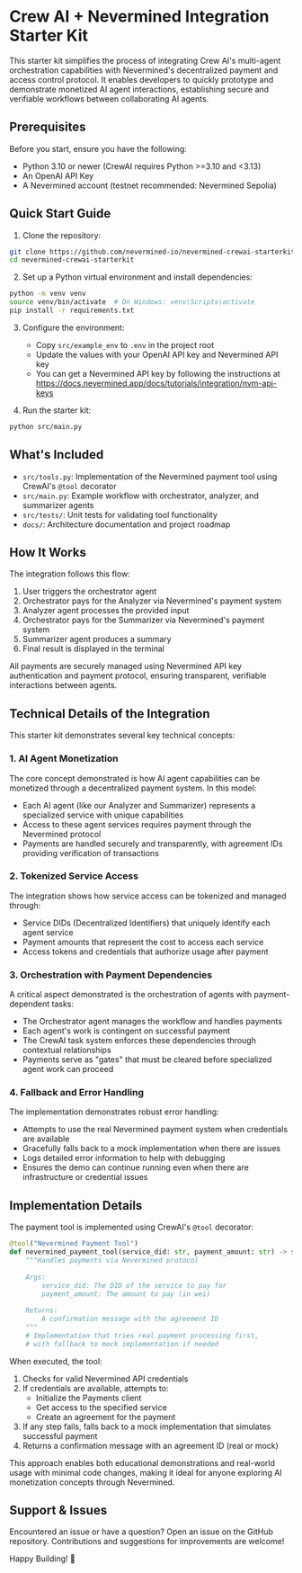 # Crew AI + Nevermined Integration Starter Kit

This starter kit simplifies the process of integrating Crew AI's multi-agent orchestration capabilities with Nevermined's decentralized payment and access control protocol. It enables developers to quickly prototype and demonstrate monetized AI agent interactions, establishing secure and verifiable workflows between collaborating AI agents.

## Prerequisites

Before you start, ensure you have the following:
- Python 3.10 or newer (CrewAI requires Python >=3.10 and <3.13)
- An OpenAI API Key
- A Nevermined account (testnet recommended: Nevermined Sepolia)

## Quick Start Guide

1. Clone the repository:
```bash
git clone https://github.com/nevermined-io/nevermined-crewai-starterkit.git
cd nevermined-crewai-starterkit
```

2. Set up a Python virtual environment and install dependencies:
```bash
python -m venv venv
source venv/bin/activate  # On Windows: venv\Scripts\activate
pip install -r requirements.txt
```

3. Configure the environment:
   - Copy `src/example_env` to `.env` in the project root
   - Update the values with your OpenAI API key and Nevermined API key
   - You can get a Nevermined API key by following the instructions at https://docs.nevermined.app/docs/tutorials/integration/nvm-api-keys

4. Run the starter kit:
```bash
python src/main.py
```

## What's Included

- `src/tools.py`: Implementation of the Nevermined payment tool using CrewAI's `@tool` decorator
- `src/main.py`: Example workflow with orchestrator, analyzer, and summarizer agents
- `src/tests/`: Unit tests for validating tool functionality
- `docs/`: Architecture documentation and project roadmap

## How It Works

The integration follows this flow:
1. User triggers the orchestrator agent
2. Orchestrator pays for the Analyzer via Nevermined's payment system
3. Analyzer agent processes the provided input
4. Orchestrator pays for the Summarizer via Nevermined's payment system
5. Summarizer agent produces a summary
6. Final result is displayed in the terminal

All payments are securely managed using Nevermined API key authentication and payment protocol, ensuring transparent, verifiable interactions between agents.

## Technical Details of the Integration

This starter kit demonstrates several key technical concepts:

### 1. AI Agent Monetization

The core concept demonstrated is how AI agent capabilities can be monetized through a decentralized payment system. In this model:

- Each AI agent (like our Analyzer and Summarizer) represents a specialized service with unique capabilities
- Access to these agent services requires payment through the Nevermined protocol
- Payments are handled securely and transparently, with agreement IDs providing verification of transactions

### 2. Tokenized Service Access

The integration shows how service access can be tokenized and managed through:

- Service DIDs (Decentralized Identifiers) that uniquely identify each agent service
- Payment amounts that represent the cost to access each service
- Access tokens and credentials that authorize usage after payment

### 3. Orchestration with Payment Dependencies

A critical aspect demonstrated is the orchestration of agents with payment-dependent tasks:

- The Orchestrator agent manages the workflow and handles payments
- Each agent's work is contingent on successful payment
- The CrewAI task system enforces these dependencies through contextual relationships
- Payments serve as "gates" that must be cleared before specialized agent work can proceed

### 4. Fallback and Error Handling

The implementation demonstrates robust error handling:

- Attempts to use the real Nevermined payment system when credentials are available
- Gracefully falls back to a mock implementation when there are issues
- Logs detailed error information to help with debugging
- Ensures the demo can continue running even when there are infrastructure or credential issues

## Implementation Details

The payment tool is implemented using CrewAI's `@tool` decorator:

```python
@tool("Nevermined Payment Tool")
def nevermined_payment_tool(service_did: str, payment_amount: str) -> str:
    """Handles payments via Nevermined protocol
    
    Args:
        service_did: The DID of the service to pay for
        payment_amount: The amount to pay (in wei)
        
    Returns:
        A confirmation message with the agreement ID
    """
    # Implementation that tries real payment processing first,
    # with fallback to mock implementation if needed
```

When executed, the tool:

1. Checks for valid Nevermined API credentials
2. If credentials are available, attempts to:
   - Initialize the Payments client
   - Get access to the specified service
   - Create an agreement for the payment
3. If any step fails, falls back to a mock implementation that simulates successful payment
4. Returns a confirmation message with an agreement ID (real or mock)

This approach enables both educational demonstrations and real-world usage with minimal code changes, making it ideal for anyone exploring AI monetization concepts through Nevermined.

## Support & Issues

Encountered an issue or have a question? Open an issue on the GitHub repository. Contributions and suggestions for improvements are welcome!

Happy Building! 🎉
